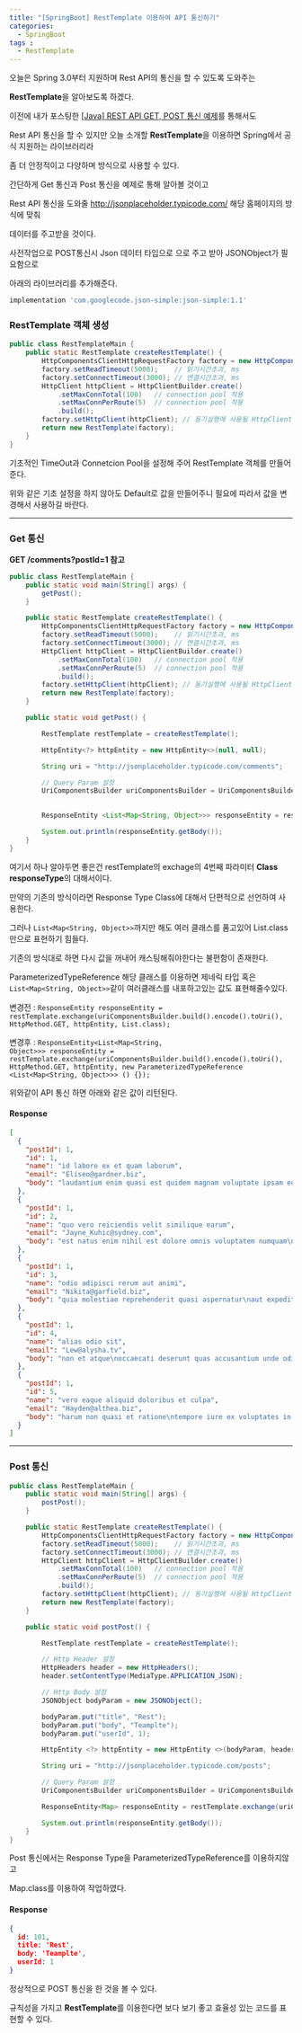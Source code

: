 ```yaml
---
title: "[SpringBoot] RestTemplate 이용하여 API 통신하기"
categories: 
  - SpringBoot
tags : 
  - RestTemplate
---
```


오늘은 Spring 3.0부터 지원하며 Rest API의 통신을 할 수 있도록 도와주는

**RestTemplate**을 알아보도록 하겠다.

이전에 내가 포스팅한 [[Java] REST API GET, POST 통신 예제](https://inseok9068.github.io/java/java-rest-ful/)를 통해서도

Rest API 통신을 할 수 있지만 오늘 소개할 **RestTemplate**을 이용하면 Spring에서 공식 지원하는 라이브러리라

좀 더 안정적이고 다양하며 방식으로 사용할 수 있다.

간단하게 Get 통신과 Post 통신을 예제로 통해 알아볼 것이고

Rest API 통신을 도와줄 <http://jsonplaceholder.typicode.com/> 해당 홈페이지의 방식에 맞춰

데이터를 주고받을 것이다.

사전작업으로 POST통신시 Json 데이터 타입으로 으로 주고 받아 JSONObject가 필요함으로

아래의 라이브러리를 추가해준다.

```gradle
implementation 'com.googlecode.json-simple:json-simple:1.1'
```

### RestTemplate 객체 생성

```java
public class RestTemplateMain {
    public static RestTemplate createRestTemplate() {
        HttpComponentsClientHttpRequestFactory factory = new HttpComponentsClientHttpRequestFactory();
        factory.setReadTimeout(5000);    // 읽기시간초과, ms
        factory.setConnectTimeout(3000); // 연결시간초과, ms
        HttpClient httpClient = HttpClientBuilder.create()
            .setMaxConnTotal(100)   // connection pool 적용
            .setMaxConnPerRoute(5)  // connection pool 적용
            .build();
        factory.setHttpClient(httpClient); // 동기실행에 사용될 HttpClient 세팅
        return new RestTemplate(factory);
    }
}
```

기초적인 TimeOut과 Connetcion Pool을 설정해 주어 RestTemplate 객체를 만들어준다.

위와 같은 기초 설정을 하지 않아도 Default로 값을 만들어주니 필요에 따라서 값을 변경해서 사용하길 바란다.

---

### Get 통신

**GET	/comments?postId=1 참고**

```java
public class RestTemplateMain {
    public static void main(String[] args) {
        getPost();
    }

    public static RestTemplate createRestTemplate() {
        HttpComponentsClientHttpRequestFactory factory = new HttpComponentsClientHttpRequestFactory();
        factory.setReadTimeout(5000);    // 읽기시간초과, ms
        factory.setConnectTimeout(3000); // 연결시간초과, ms
        HttpClient httpClient = HttpClientBuilder.create()
            .setMaxConnTotal(100)   // connection pool 적용
            .setMaxConnPerRoute(5)  // connection pool 적용
            .build();
        factory.setHttpClient(httpClient); // 동기실행에 사용될 HttpClient 세팅
        return new RestTemplate(factory);
    }

    public static void getPost() {

        RestTemplate restTemplate = createRestTemplate();

        HttpEntity<?> httpEntity = new HttpEntity<>(null, null);

        String uri = "http://jsonplaceholder.typicode.com/comments";

        // Query Param 설정
        UriComponentsBuilder uriComponentsBuilder = UriComponentsBuilder.fromHttpUrl(uri)
                                                                        .queryParam("postId", 1);

        ResponseEntity <List<Map<String, Object>>> responseEntity = restTemplate.exchange(uriComponentsBuilder.build().encode().toUri(), HttpMethod.GET, httpEntity, new ParameterizedTypeReference <List<Map<String, Object>>> () {});

        System.out.println(responseEntity.getBody());
    }
}
```

여기서 하나 알아두면 좋은건 restTemplate의 exchage의 4번째 파라미터  **Class<Map> responseType**의 대해서이다.

만약의 기존의 방식이라면 Response Type Class에 대해서 단편적으로 선언하여 사용한다.

그러나 <code>List<Map<String, Object>></code>까지만 해도 여러 클래스를 품고있어 List.class만으로 표현하기 힘들다.

기존의 방식대로 하면 다시 값을 꺼내어 캐스팅해줘야한다는 불편함이 존재한다.

ParameterizedTypeReference 해당 클래스를 이용하면 제네릭 타입 혹은 <code>List<Map<String, Object>></code>같이 여러클래스를 내포하고있는 값도 표현해줄수있다.

변경전 : <code>ResponseEntity<List> responseEntity = restTemplate.exchange(uriComponentsBuilder.build().encode().toUri(), HttpMethod.GET, httpEntity, List.class);</code>

변경후 : <code>ResponseEntity<List<Map<String, Object>>> responseEntity = restTemplate.exchange(uriComponentsBuilder.build().encode().toUri(), HttpMethod.GET, httpEntity, new ParameterizedTypeReference <List<Map<String, Object>>> () {});</code>

위와같이 API 통신 하면 아래와 같은 값이 리턴된다.

#### Response

```json
[
  {
    "postId": 1,
    "id": 1,
    "name": "id labore ex et quam laborum",
    "email": "Eliseo@gardner.biz",
    "body": "laudantium enim quasi est quidem magnam voluptate ipsam eos\ntempora quo necessitatibus\ndolor quam autem quasi\nreiciendis et nam sapiente accusantium"
  },
  {
    "postId": 1,
    "id": 2,
    "name": "quo vero reiciendis velit similique earum",
    "email": "Jayne_Kuhic@sydney.com",
    "body": "est natus enim nihil est dolore omnis voluptatem numquam\net omnis occaecati quod ullam at\nvoluptatem error expedita pariatur\nnihil sint nostrum voluptatem reiciendis et"
  },
  {
    "postId": 1,
    "id": 3,
    "name": "odio adipisci rerum aut animi",
    "email": "Nikita@garfield.biz",
    "body": "quia molestiae reprehenderit quasi aspernatur\naut expedita occaecati aliquam eveniet laudantium\nomnis quibusdam delectus saepe quia accusamus maiores nam est\ncum et ducimus et vero voluptates excepturi deleniti ratione"
  },
  {
    "postId": 1,
    "id": 4,
    "name": "alias odio sit",
    "email": "Lew@alysha.tv",
    "body": "non et atque\noccaecati deserunt quas accusantium unde odit nobis qui voluptatem\nquia voluptas consequuntur itaque dolor\net qui rerum deleniti ut occaecati"
  },
  {
    "postId": 1,
    "id": 5,
    "name": "vero eaque aliquid doloribus et culpa",
    "email": "Hayden@althea.biz",
    "body": "harum non quasi et ratione\ntempore iure ex voluptates in ratione\nharum architecto fugit inventore cupiditate\nvoluptates magni quo et"
  }
]
```

---

### Post 통신

```java
public class RestTemplateMain {
    public static void main(String[] args) {
        postPost();
    }

    public static RestTemplate createRestTemplate() {
        HttpComponentsClientHttpRequestFactory factory = new HttpComponentsClientHttpRequestFactory();
        factory.setReadTimeout(5000);    // 읽기시간초과, ms
        factory.setConnectTimeout(3000); // 연결시간초과, ms
        HttpClient httpClient = HttpClientBuilder.create()
            .setMaxConnTotal(100)   // connection pool 적용
            .setMaxConnPerRoute(5)  // connection pool 적용
            .build();
        factory.setHttpClient(httpClient); // 동기실행에 사용될 HttpClient 세팅
        return new RestTemplate(factory);
    }

    public static void postPost() {

        RestTemplate restTemplate = createRestTemplate();

        // Http Header 설정
        HttpHeaders header = new HttpHeaders();
        header.setContentType(MediaType.APPLICATION_JSON);

        // Http Body 설정
        JSONObject bodyParam = new JSONObject();

        bodyParam.put("title", "Rest");
        bodyParam.put("body", "Teamplte");
        bodyParam.put("userId", 1);

        HttpEntity <?> httpEntity = new HttpEntity <>(bodyParam, header);

        String uri = "http://jsonplaceholder.typicode.com/posts";

        // Query Param 설정
        UriComponentsBuilder uriComponentsBuilder = UriComponentsBuilder.fromHttpUrl(uri);

        ResponseEntity<Map> responseEntity = restTemplate.exchange(uriComponentsBuilder.build().encode().toUri(), HttpMethod.POST, httpEntity, Map.class);

        System.out.println(responseEntity.getBody());
    }
}
```

Post 통신에서는 Response Type을 ParameterizedTypeReference를 이용하지않고

Map.class를 이용하여 작업하였다.

#### Response

```json
{
  id: 101,
  title: 'Rest',
  body: 'Teamplte',
  userId: 1
}
```

정상적으로 POST 통신을 한 것을 볼 수 있다.

규칙성을 가지고 **RestTemplate**를 이용한다면 보다 보기 좋고 효율성 있는 코드를 표현할 수 있다.
